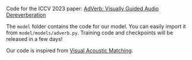 Code for the ICCV 2023 paper: [AdVerb: Visually Guided Audio Dereverberation](https://arxiv.org/abs/2308.12370)  

The ```model``` folder contains the code for our model. You can easily import it from ```model/models/adverb.py```. Training code and checkpoints will be released in a few days!

Our code is inspired from [Visual Acoustic Matching](https://github.com/facebookresearch/visual-acoustic-matching).